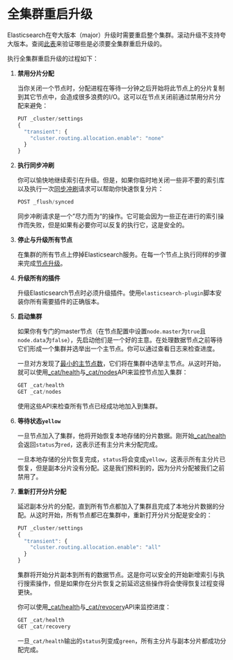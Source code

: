 # 全集群重启升级

Elasticsearch在夸大版本（major）升级时需要重启整个集群。滚动升级不支持夸大版本。查阅[此表](../Upgrading_Elasticsearch.md#upgrade-table)来验证哪些是必须要全集群重启升级的。

执行全集群重启升级的过程如下：

  1. **禁用分片分配**

      当你关闭一个节点时，分配进程在等待一分钟之后开始将此节点上的分片复制到其它节点中，会造成很多浪费的I/O。这可以在节点关闭前通过禁用分片分配来避免：

      ```js
      PUT _cluster/settings
      {
        "transient": {
          "cluster.routing.allocation.enable": "none"
        }
      }
      ```

  1. **执行同步冲刷**

      你可以愉快地继续索引在升级。但是，如果你临时地关闭一些非不要的索引库以及执行一次[同步冲刷](../../Indices_APIs/Flush/Synced_Flush.md)请求可以帮助你快速恢复分片：

      ```js
      POST _flush/synced
      ```

      同步冲刷请求是一个”尽力而为“的操作。它可能会因为一些正在进行的索引操作而失败，但是如果有必要你可以反复的执行它，这是安全的。

  1. **停止与升级所有节点**

      在集群的所有节点上停掉Elasticsearch服务。在每一个节点上执行同样的步骤来完成[节点升级](./Rolling_upgrades.md#upgrade-node)。

  1. **升级所有的插件**

      升级Elasticsearch节点时必须升级插件。使用`elasticsearch-plugin`脚本安装你所有需要插件的正确版本。

  1. **启动集群**

      如果你有专门的master节点（在节点配置中设置`node.master`为`true`且`node.data`为`false`），先启动他们是一个好的主意。在处理数据节点之前等待它们形成一个集群并选举出一个主节点。你可以通过查看日志来检查进度。

      一旦对方发现了[最小的主节点数](../../Modules/Discovery/Zen_Discovery.md#master-election)，它们将在集群中选举主节点。从这时开始，就可以使用[_cat/health](../../cat_APIs/cat_health.md)与[_cat/nodes](../../cat_APIs/cat_nodes.md)API来监控节点加入集群：

      ```js
      GET _cat/health
      GET _cat/nodes
      ```

      使用这些API来检查所有节点已经成功地加入到集群。

  1. **等待状态`yellow`**

      一旦节点加入了集群，他将开始恢复本地存储的分片数据。刚开始[_cat/health](../../cat_APIs/cat_health.md)会返回`status`为`red`，这表示还有主分片未分配完成。

      一旦本地存储的分片恢复完成，`status`将会变成`yellow`，这表示所有主分片已恢复，但是副本分片没有分配。这是我们预料到的，因为分片分配被我们之前禁用了。

  1. **重新打开分片分配**

      延迟副本分片的分配，直到所有节点都加入了集群且完成了本地分片数据的分配。从这时开始，所有节点都已在集群中，重新打开分片分配是安全的：

      ```js
      PUT _cluster/settings
      {
        "transient": {
          "cluster.routing.allocation.enable": "all"
        }
      }
      ```

      集群将开始分片副本到所有的数据节点。这是你可以安全的开始新增索引与执行搜索操作，但是如果你在分片恢复之前延迟这些操作将会使得恢复过程变得更快。

      你可以使用[_cat/health](../../cat_APIs/cat_health.md)与[_cat/revocery](../../cat_APIs/cat_recovery.md)API来监控进度：

      ```js
      GET _cat/health
      GET _cat/recovery
      ```

      一旦`_cat/health`输出的`status`列变成`green`，所有主分片与副本分片都成功分配完成。